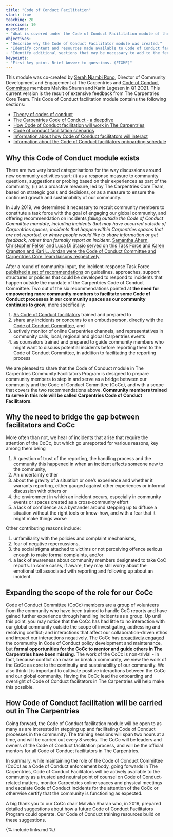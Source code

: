 ```yaml
---
title: "Code of Conduct Facilitation"
start: true
teaching: 20
exercises: 10
questions:
- "What is covered under the Code of Conduct Facilitation module of the Community Facilitators Program?"
objectives:
- "Describe why the Code of Conduct Facilitator module was created."
- "Identify content and resources made available to Code of Conduct facilitators during onboarding and over the course of their cohort work."
- "Identify additional sections that may be necessary to add to the feedback facilitators module."
keypoints:
- "First key point. Brief Answer to questions. (FIXME)"
---
```


This module was co-created by [Serah Njambi Rono](https://github.com/serahrono), Director of Community Development and Engagement at The Carpentries and [Code of Conduct Committee](https://carpentries.org/coc-ctte/) members Malvika Sharan and Karin Lagesen in Q1 2O21. This current version is the result of extensive feedback from The Carpentries Core Team. This Code of Conduct facilitation module contains the following sections:

- [Theory of codes of conduct](https://carpentries.github.io/community-facilitators-program/03-1-theory-of-codes-of-conduct/index.html)
- [The Carpentries Code of Conduct - a deepdive](https://carpentries.github.io/community-facilitators-program/03-2-the-carpentries-code-of-conduct/index.html)
- [How Code of Conduct facilitation will work in The Carpentries](https://carpentries.github.io/community-facilitators-program/03-3-code-of-conduct-facilitation-in-the-carpentries/index.html)
- [Code of conduct facilitation scenarios](https://carpentries.github.io/community-facilitators-program/03-4-code-of-conduct-facilitation-scenarios/index.html)
- [Information about how Code of Conduct facilitators will interact](https://carpentries.github.io/community-facilitators-program/03-5-community-of-code-of-conduct-facilitators/index.html)
- [Information about the Code of Conduct facilitators onboarding schedule](https://carpentries.github.io/community-facilitators-program/03-6-code-of-conduct-facilitators-onboarding-schedule/index.html)

## Why this Code of Conduct module exists

There are two very broad categorisations for the way discussions around new community activities start:
(i) as a response measure to community questions, suggestions or probing based on their experiences as part of the community,
(ii) as a proactive measure, led by The Carpentries Core Team, based on strategic goals and decisions, or as a measure to ensure the continued growth and sustainability of our community. 

In July 2019, we determined it necessary to recruit community members to constitute a task force with the goal of engaging our global community, and offering recommendation on incidents _falling outside the Code of Conduct Committee mandate, including incidents that may have occurred outside of Carpentries spaces, incidents that happen within Carpentries spaces that are not reported, or where people would like to share information or get feedback, rather than formally report an incident_. [Samantha Ahern, Christopher Felker and Luca Di Stasio served on this Task Force and Karen Cranston and Kari L. Jordan were the Code of Conduct Committee and Carpentries Core Team liaisons respectively](https://github.com/carpentries/task-forces/blob/master/2019/incidents-outside-cocc/2019-07-incidents-outside-cocc-charter.md).

After a round of community input, the incident-response Task Force [published a set of recommendations](https://github.com/carpentries/task-forces/blob/master/2019/incidents-outside-cocc/2019-09-19-cocc-taskforce-summary-recommendations.md) on guidelines, approaches, support structures or policies that could be developed to respond to incidents that happen outside the mandate of the Carpentries Code of Conduct Committee. Two out of the six recommendations pointed at **the need for empowering more community members to facilitate some Code of Conduct processes in our community spaces as our community continues to grow**, more specifically:

1. [As Code of Conduct facilitators](https://github.com/carpentries/task-forces/blob/master/2019/incidents-outside-cocc/2019-09-19-cocc-taskforce-summary-recommendations.md#recommendation-2-volunteer-code-of-conduct-facilitators) trained and prepared to
  1. share any incidents or concerns to an ombudsperson, directly with the [Code of Conduct Committee](https://carpentries.org/coc-ctte/), and
  2. actively monitor of online Carpentries channels, and representatives in community calls, local, regional and global Carpentries events
2. as counselors trained and prepared to guide community members who might want to discuss potential incidents before reporting them to the Code of Conduct Committee, in addition to facilitating the reporting process

We are pleased to share that the Code of Conduct module in The Carpentries Community Facilitators Program is designed to prepare community members to step in and serve as a bridge between our community and the Code of Conduct Committee (CoCc), and with a scope that covers the two recommendations above. **Community members trained to serve in this role will be called Carpentries Code of Conduct Facilitators**.

## Why the need to bridge the gap between facilitators and CoCc

More often than not, we hear of incidents that arise that require the attention of the CoCc, but which go unreported for various reasons, key among them being
 
1. A question of trust of the reporting, the handling process and the community this happened in when an incident affects someone new to the community, 
2. An uncertainty either 
  1. about the gravity of a situation or one’s experience and whether it warrants reporting, either gauged against other experiences or informal discussion with others or
  2. the environment in which an incident occurs, especially in community events or spaces created as a cross-community effort
3. a lack of confidence as a bystander around stepping up to diffuse a situation without the right tools or know-how, and with a fear that it might make things worse

Other contributing reasons include:

1. unfamiliarity with the policies and complaint mechanisms,
2. fear of negative repercussions,
3. the social stigma attached to victims or not perceiving offence serious enough to make formal complaints, and/or 
4. a lack of awareness about community members designated to take CoC reports. In some cases, if aware, they may still worry about the emotional toll associated with reporting and following up about an incident.

## Expanding the scope of the role for our CoCc
	
Code of Conduct Committee (CoCc) members are a group of volunteers from the community who have been trained to handle CoC reports and have gained further experience through handling incidents as a group. Up until this point, you may notice that the CoCc has had little to no interaction with our global community outside the scope of investigating, addressing and resolving conflict; and interactions that affect our collaboration-driven ethos and impact our interactions negatively. The  CoCc has [proactively engaged](https://carpentries.org/posts-by-tags/#blog-tag-code-of-conduct) the community in Code of Conduct policy development and maintenance, but **formal opportunities for the CoCc to mentor and guide others in The Carpentries have been missing**. 
The work of the CoCc is non-trivial - in fact, because conflict can make or break a community, we view the work of the CoCc as core to the continuity and sustainability of our community. We also think it is important to cultivate positive interactions between the CoCc and our global community. Having the CoCc lead the onboarding and oversight of Code of Conduct facilitators in The Carpentries will help make this possible. 

## How Code of Conduct facilitation will be carried out in The Carpentries

Going forward, the Code of Conduct facilitation module will be open to as many as are interested in stepping up and facilitating Code of Conduct processes in the community. The training sessions will span two hours at a time, and will be carried out every 8 weeks. The CoCc will be leaders and owners of the Code of Conduct facilitation process, and will be the official mentors for all Code of Conduct facilitators in The Carpentries.

In summary, while maintaining the role of the Code of Conduct Committee (CoCc) as a Code of Conduct enforcement body, going forwards in The Carpentries, Code of Conduct Facilitators will be actively available to the community as a trusted and neutral point of counsel on Code of Conduct-related matters, monitor Carpentries online spaces and physical meetings and escalate Code of Conduct incidents for the attention of the CoCc or otherwise certify that the community is functioning as expected.

A big thank you to our CoCc chair Malvika Sharan who, in 2019, prepared detailed suggestions about how a future Code of Conduct Facilitators Program could operate. Our Code of Conduct training resources build on these suggestions. 


{% include links.md %}
